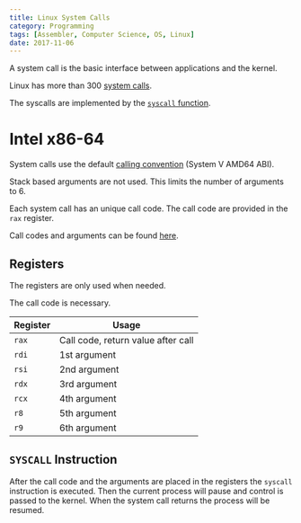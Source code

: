 ```yaml
---
title: Linux System Calls
category: Programming
tags: [Assembler, Computer Science, OS, Linux]
date: 2017-11-06
---
```

A system call is the basic interface between applications and the kernel.

Linux has more than 300 [system calls](http://man7.org/linux/man-pages/man2/syscalls.2.html).

The syscalls are implemented by the [`syscall` function](http://man7.org/linux/man-pages/man2/syscall.2.html).

# Intel x86-64

System calls use the default [calling convention]({filename}/intel_calling_conventions.md) (System V AMD64 ABI).

Stack based arguments are not used. This limits the number
of arguments to 6.

Each system call has an unique call code. The call code are provided
in the `rax` register.

Call codes and arguments can be found [here](https://filippo.io/linux-syscall-table/).


## Registers

The registers are only used when needed.

The call code is necessary.

| Register | Usage        |
|----------|--------------|
| `rax`    | Call code, return value after call |
| `rdi`    | 1st argument |
| `rsi`    | 2nd argument |
| `rdx`    | 3rd argument |
| `rcx`    | 4th argument |
| `r8`     | 5th argument |
| `r9`     | 6th argument |


## `SYSCALL` Instruction

After the call code and the arguments are placed in the registers
the `syscall` instruction is executed. Then the current process
will pause and control is passed to the kernel. When the system call
returns the process will be resumed.

